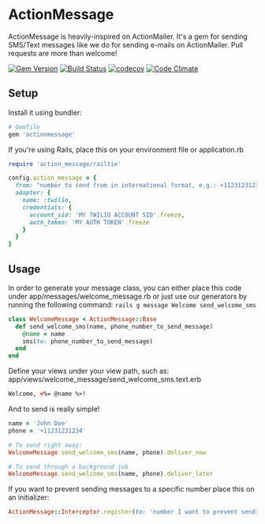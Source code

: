 # ActionMessage

ActionMessage is heavily-inspired on ActionMailer.
It's a gem for sending SMS/Text messages like we do for sending e-mails on ActionMailer.
Pull requests are more than welcome!

[![Gem Version](https://badge.fury.io/rb/actionmessage.svg)](https://badge.fury.io/rb/actionmessage)
[![Build Status](https://travis-ci.org/dballona/actionmessage.svg?branch=master)](https://travis-ci.org/dballona/actionmessage)
[![codecov](https://codecov.io/gh/dballona/actionmessage/branch/master/graph/badge.svg)](https://codecov.io/gh/dballona/actionmessage)
[![Code Climate](https://codeclimate.com/github/dballona/actionmessage/badges/gpa.svg)](https://codeclimate.com/github/dballona/actionmessage)

## Setup

Install it using bundler:

```ruby
# Gemfile
gem 'actionmessage'
```

If you're using Rails, place this on your environment file or application.rb

```ruby
require 'action_message/railtie'

config.action_message = {
  from: "number to send from in international format, e.g.: +11231231234", 
  adapter: { 
    name: :twilio,
    credentials: {
      account_sid: 'MY TWILIO ACCOUNT SID'.freeze,
      auth_token: 'MY AUTH TOKEN'.freeze
    }
  }
}
```

## Usage

In order to generate your message class, you can either place this code
under app/messages/welcome_message.rb or just use our generators by running
the following command: `rails g message Welcome send_welcome_sms`

```ruby
class WelcomeMessage < ActionMessage::Base
  def send_welcome_sms(name, phone_number_to_send_message)
    @name = name
    sms(to: phone_number_to_send_message)
  end
end
```

Define your views under your view path, such as: app/views/welcome_message/send_welcome_sms.text.erb

```html
Welcome, <%= @name %>!
```

And to send is really simple!

```ruby
name = 'John Doe'
phone = '+11231231234'

# To send right away:
WelcomeMessage.send_welcome_sms(name, phone).deliver_now

# To send through a background job
WelcomeMessage.send_welcome_sms(name, phone).deliver_later
```

If you want to prevent sending messages to a specific number place this on an initializer:
```ruby
ActionMessage::Interceptor.register(to: 'number I want to prevent sending messages')
```